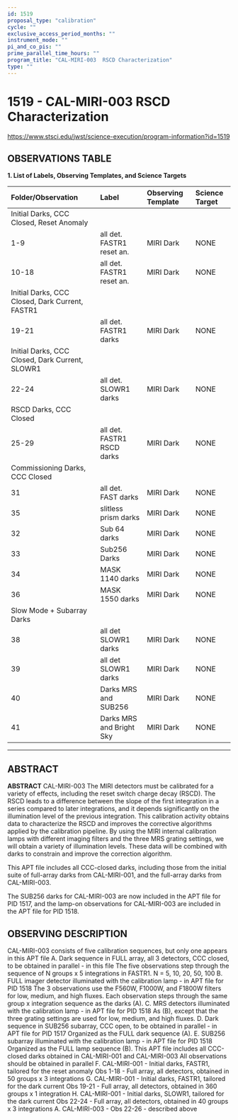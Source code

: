 ```yaml
---
id: 1519
proposal_type: "calibration"
cycle: ""
exclusive_access_period_months: ""
instrument_mode: ""
pi_and_co_pis: ""
prime_parallel_time_hours: ""
program_title: "CAL-MIRI-003  RSCD Characterization"
type: ""
---
```

# 1519 - CAL-MIRI-003  RSCD Characterization
https://www.stsci.edu/jwst/science-execution/program-information?id=1519
## OBSERVATIONS TABLE
**1. List of Labels, Observing Templates, and Science Targets**

| Folder/Observation | Label                         | Observing Template | Science Target |
| :----------------- | :---------------------------- | :----------------- | :------------- |
| Initial Darks, CCC Closed, Reset Anomaly |                                  |                    |                |
| 1-9                | all det. FASTR1 reset an.     | MIRI Dark          | NONE           |
| 10-18              | all det. FASTR1 reset an.     | MIRI Dark          | NONE           |
| Initial Darks, CCC Closed, Dark Current, FASTR1 |                                  |                    |                |
| 19-21              | all det. FASTR1 darks         | MIRI Dark          | NONE           |
| Initial Darks, CCC Closed, Dark Current, SLOWR1 |                                  |                    |                |
| 22-24              | all det. SLOWR1 darks         | MIRI Dark          | NONE           |
| RSCD Darks, CCC Closed |                                  |                    |                |
| 25-29              | all det. FASTR1 RSCD darks    | MIRI Dark          | NONE           |
| Commissioning Darks, CCC Closed |                                  |                    |                |
| 31                 | all det. FAST darks           | MIRI Dark          | NONE           |
| 35                 | slitless prism darks          | MIRI Dark          | NONE           |
| 32                 | Sub 64 darks                  | MIRI Dark          | NONE           |
| 33                 | Sub256 Darks                  | MIRI Dark          | NONE           |
| 34                 | MASK 1140 darks               | MIRI Dark          | NONE           |
| 36                 | MASK 1550 darks               | MIRI Dark          | NONE           |
| Slow Mode + Subarray Darks |                                  |                    |                |
| 38                 | all det SLOWR1 darks          | MIRI Dark          | NONE           |
| 39                 | all det SLOWR1 darks          | MIRI Dark          | NONE           |
| 40                 | Darks MRS and SUB256          | MIRI Dark          | NONE           |
| 41                 | Darks MRS and Bright Sky      | MIRI Dark          | NONE           |

---

## ABSTRACT

**ABSTRACT**
CAL-MIRI-003
The MIRI detectors must be calibrated for a variety of effects, including the reset switch charge decay (RSCD). The RSCD leads to a difference between the slope of the first integration in a series compared to later integrations, and it depends significantly on the illumination level of the previous integration. This calibration activity obtains data to characterize the RSCD and improves the corrective algorithms applied by the calibration pipeline. By using the MIRI internal calibration lamps with different imaging filters and the three MRS grating settings, we will obtain a variety of illumination levels. These data will be combined with darks to constrain and improve the correction algorithm.

This APT file includes all CCC-closed darks, including those from the initial suite of full-array darks from CAL-MIRI-001, and the full-array darks from CAL-MIRI-003.

The SUB256 darks for CAL-MIRI-003 are now included in the APT file for PID 1517, and the lamp-on observations for CAL-MIRI-003 are included in the APT file for PID 1518.

## OBSERVING DESCRIPTION
CAL-MIRI-003 consists of five calibration sequences, but only one appears in this APT file
A. Dark sequence in FULL array, all 3 detectors, CCC closed, to be obtained in parallel - in this file
The five observations step through the sequence of N groups x 5 integrations in FASTR1.
N = 5, 10, 20, 50, 100
B. FULL imager detector illuminated with the calibration lamp - in APT file for PID 1518
The 3 observations use the F560W, F1000W, and F1800W filters for low, medium, and high fluxes.
Each observation steps through the same group x integration sequence as the darks (A).
C. MRS detectors illuminated with the calibration lamp - in APT file for PID 1518
As (B), except that the three grating settings are used for low, medium, and high fluxes.
D. Dark sequence in SUB256 subarray, CCC open, to be obtained in parallel - in APT file for PID 1517
Organized as the FULL dark sequence (A).
E. SUB256 subarray illuminated with the calibration lamp - in APT file for PID 1518
Organized as the FULL lamp sequence (B).
This APT file includes all CCC-closed darks obtained in CAL-MIRI-001 and CAL-MIRI-003
All observations should be obtained in parallel
F. CAL-MIRI-001 - Initial darks, FASTR1, tailored for the reset anomaly
Obs 1-18 - Full array, all detectors, obtained in 50 groups x 3 integrations
G. CAL-MIRI-001 - Initial darks, FASTR1, tailored for the dark current
Obs 19-21 - Full array, all detectors, obtained in 360 groups x 1 integration
H. CAL-MIRI-001 - Initial darks, SLOWR1, tailored for the dark current
Obs 22-24 - Full array, all detectors, obtained in 40 groups x 3 integrations
A. CAL-MIRI-003 - Obs 22-26 - described above